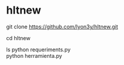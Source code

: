 # hltnew
git clone https://github.com/lyon3y/hltnew.git

cd hltnew

ls
python requeriments.py  
python herramienta.py
